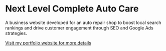 # Next Level Complete Auto Care

A business website developed for an auto repair shop to boost local search rankings and drive customer engagement through SEO and Google Ads strategies.

[Visit my portfolio website for more details](https://jonghwikim.com/)
